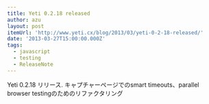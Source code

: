 ```yaml
---
title: Yeti 0.2.18 released
author: azu
layout: post
itemUrl: 'http://www.yeti.cx/blog/2013/03/yeti-0-2-18-released/'
date: '2013-03-27T15:00:00.000Z'
tags:
  - javascript
  - testing
  - ReleaseNote
---
```

Yeti 0.2.18 リリース.
キャプチャーページでのsmart timeouts、parallel browser testingのためのリファクタリング
